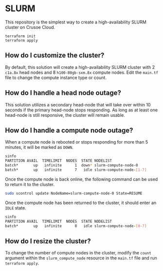 # SLURM
This repository is the simplest way to create a high-availability SLURM cluster on Crusoe Cloud.
```
terraform init
terraform apply
```

## How do I customize the cluster?
By default, this solution will create a high-availability SLURM cluster with 2 `c1a.8x` head nodes and 8 `h100-80gb-sxm.8x` compute nodes. Edit the `main.tf` file to change the compute instance type or count.

## How do I handle a head node outage?
This solution utilizes a secondary head-node that will take over within 10 seconds if the primary head-node stops responding. As long as at least one head-node is still responsive, the cluster will remain usable.

## How do I handle a compute node outage?
When a compute node is rebooted or stops responding for more than 5 minutes, it will be marked as `DOWN`.

```bash
sinfo
PARTITION AVAIL  TIMELIMIT  NODES  STATE NODELIST
batch*       up   infinite      1  down* slurm-compute-node-0
batch*       up   infinite      7   idle slurm-compute-node-[1-7]
```

Once the compute node is back online, the following command can be used to return it to the cluster.
```bash
sudo scontrol update NodeName=slurm-compute-node-0 State=RESUME
```

Once the compute node has been returned to the cluster, it should enter an `IDLE` state.
```bash
sinfo
PARTITION AVAIL  TIMELIMIT  NODES  STATE NODELIST
batch*       up   infinite      8   idle slurm-compute-node-[0-7]
```

## How do I resize the cluster?
To change the number of compute nodes in the cluster, modify the `count` argument within
the `slurm_compute_node` resource in the `main.tf` file and run `terraform apply`.
